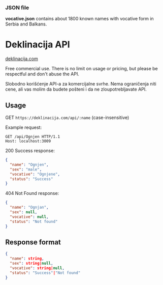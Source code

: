 ### JSON file

**vocative.json** contains about 1800 known names with vocative form in Serbia and Balkans.

# Deklinacija API

[deklinacija.com](https://deklinacija.com)

Free commercial use. There is no limit on usage or pricing, but please be respectful and don't abuse the API.

Slobodno korišćenje API-a za komercijalne svrhe. Nema ograničenja niti cene, ali vas molim da budete pošteni i da ne zloupotrebljavate API.

## Usage

GET `https://deklinacija.com/api/:name` (case-insensitive)

Example request:
```http
GET /api/Ognjen HTTP/1.1
Host: localhost:3009
```

200 Success response:
```json
{
  "name": "Ognjen",
  "sex": "male",
  "vocative": "Ognjene",
  "status": "Success"
}
```

404 Not Found response:
```json
{
  "name": "Ognjan",
  "sex": null,
  "vocative": null,
  "status": "Not found"
}
```

## Response format

```json
{
  "name": string,
  "sex": string|null,
  "vocative": string|null,
  "status": "Success"|"Not found"
}
```


